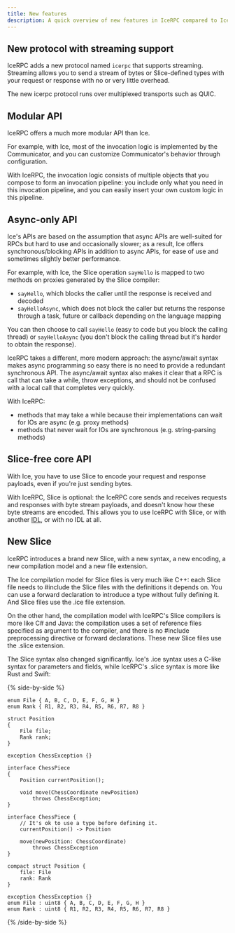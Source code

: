 ```yaml
---
title: New features
description: A quick overview of new features in IceRPC compared to Ice.
---
```


## New protocol with streaming support

IceRPC adds a new protocol named `icerpc` that supports streaming. Streaming allows you to send a stream of bytes or
Slice-defined types with your request or response with no or very little overhead.

The new icerpc protocol runs over multiplexed transports such as QUIC.

## Modular API

IceRPC offers a much more modular API than Ice.

For example, with Ice, most of the invocation logic is implemented by the Communicator, and you can customize
Communicator's behavior through configuration.

With IceRPC, the invocation logic consists of multiple objects that you compose to form an invocation pipeline: you
include only what you need in this invocation pipeline, and you can easily insert your own custom logic in this
pipeline.

## Async-only API

Ice's APIs are based on the assumption that async APIs are well-suited for RPCs but hard to use and occasionally slower;
as a result, Ice offers synchronous/blocking APIs in addition to async APIs, for ease of use and sometimes slightly
better performance.

For example, with Ice, the Slice operation `sayHello` is mapped to two methods on proxies generated by the Slice
compiler:

- `sayHello`, which blocks the caller until the response is received and decoded
- `sayHelloAsync`, which does not block the caller but returns the response through a task, future or callback
 depending on the language mapping

You can then choose to call `sayHello` (easy to code but you block the calling thread) or `sayHelloAsync` (you don't
block the calling thread but it's harder to obtain the response).

IceRPC takes a different, more modern approach: the async/await syntax makes async programming so easy there is no need
to provide a redundant synchronous API. The async/await syntax also makes it clear that a RPC is call that can take a
while, throw exceptions, and should not be confused with a local call that completes very quickly.

With IceRPC:

- methods that may take a while because their implementations can wait for IOs are async (e.g. proxy methods)
- methods that never wait for IOs are synchronous (e.g. string-parsing methods)

## Slice-free core API

With Ice, you have to use Slice to encode your request and response payloads, even if you're just sending bytes.

With IceRPC, Slice is optional: the IceRPC core sends and receives requests and responses with byte stream payloads,
and doesn't know how these byte streams are encoded. This allows you to use IceRPC with Slice, or with another
[IDL](https://en.wikipedia.org/wiki/Interface_description_language), or with no IDL at all.

## New Slice

IceRPC introduces a brand new Slice, with a new syntax, a new encoding, a new compilation model and a new file
extension.

The Ice compilation model for Slice files is very much like C++: each Slice file needs to #include the Slice files with
the definitions it depends on. You can use a forward declaration to introduce a type without fully defining it. And
Slice files use the .ice file extension.

On the other hand, the compilation model with IceRPC's Slice compilers is more like C# and Java: the compilation uses a
set of reference files specified as argument to the compiler, and there is no #include preprocessing directive or
forward declarations. These new Slice files use the .slice extension.

The Slice syntax also changed significantly. Ice's .ice syntax uses a C-like syntax for parameters and fields, while
IceRPC's .slice syntax is more like Rust and Swift:

{% side-by-side %}

```slice {% title="Slice definitions (.ice syntax)" %}
enum File { A, B, C, D, E, F, G, H }
enum Rank { R1, R2, R3, R4, R5, R6, R7, R8 }

struct Position
{
    File file;
    Rank rank;
}

exception ChessException {}

interface ChessPiece
{
    Position currentPosition();

    void move(ChessCoordinate newPosition)
        throws ChessException;
}
```

```slice {% title="Slice definitions (new .slice syntax)" %}
interface ChessPiece {
    // It's ok to use a type before defining it.
    currentPosition() -> Position

    move(newPosition: ChessCoordinate)
        throws ChessException
}

compact struct Position {
    file: File
    rank: Rank
}

exception ChessException {}
enum File : uint8 { A, B, C, D, E, F, G, H }
enum Rank : uint8 { R1, R2, R3, R4, R5, R6, R7, R8 }
```

{% /side-by-side %}
